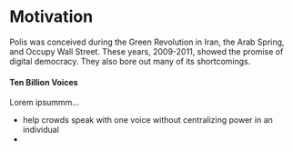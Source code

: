 # Motivation

Polis was conceived during the Green Revolution in Iran, the Arab Spring, and Occupy Wall Street. These years, 2009-2011, showed the promise of digital democracy. They also bore out many of its shortcomings.

#### Ten Billion Voices

Lorem ipsummm...

* help crowds speak with one voice without centralizing power in an individual
* 